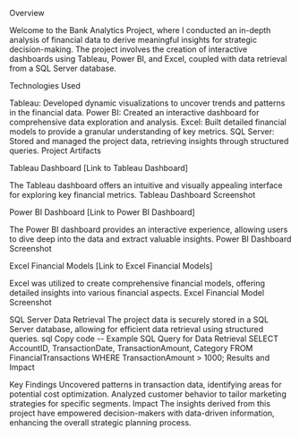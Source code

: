 Overview

Welcome to the Bank Analytics Project, where I conducted an in-depth analysis of financial data to derive meaningful insights for strategic decision-making. The project involves the creation of interactive dashboards using Tableau, Power BI, and Excel, coupled with data retrieval from a SQL Server database.

Technologies Used

Tableau: Developed dynamic visualizations to uncover trends and patterns in the financial data.
Power BI: Created an interactive dashboard for comprehensive data exploration and analysis.
Excel: Built detailed financial models to provide a granular understanding of key metrics.
SQL Server: Stored and managed the project data, retrieving insights through structured queries.
Project Artifacts

Tableau Dashboard
[Link to Tableau Dashboard]

The Tableau dashboard offers an intuitive and visually appealing interface for exploring key financial metrics.
Tableau Dashboard Screenshot

Power BI Dashboard
[Link to Power BI Dashboard]

The Power BI dashboard provides an interactive experience, allowing users to dive deep into the data and extract valuable insights.
Power BI Dashboard Screenshot

Excel Financial Models
[Link to Excel Financial Models]

Excel was utilized to create comprehensive financial models, offering detailed insights into various financial aspects.
Excel Financial Model Screenshot

SQL Server Data Retrieval
The project data is securely stored in a SQL Server database, allowing for efficient data retrieval using structured queries.
sql
Copy code
-- Example SQL Query for Data Retrieval
SELECT 
    AccountID,
    TransactionDate,
    TransactionAmount,
    Category
FROM 
    FinancialTransactions
WHERE 
    TransactionAmount > 1000;
Results and Impact

Key Findings
Uncovered patterns in transaction data, identifying areas for potential cost optimization.
Analyzed customer behavior to tailor marketing strategies for specific segments.
Impact
The insights derived from this project have empowered decision-makers with data-driven information, enhancing the overall strategic planning process.
